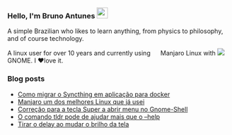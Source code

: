 ### Hello, I'm Bruno Antunes <img src="https://media.giphy.com/media/hvRJCLFzcasrR4ia7z/giphy.gif" width="25px">

A simple Brazilian who likes to learn anything, from physics to philosophy, and of course technology.

A linux user for over 10 years and currently using <img src="https://www.wiki.manjaro.org/images/0/07/Manjaro-logo.png" width="15px"> Manjaro Linux with <img src="https://cdn0.iconfinder.com/data/icons/flat-round-system/512/gnome-20.png">GNOME. I ❤️love it.


<!--
**antun3s/antun3s** is a ✨ _special_ ✨ repository because its `README.md` (this file) appears on your GitHub profile.

Here are some ideas to get you started:

- 🔭 I’m currently working on ...
- 🌱 I’m currently learning ...
- 👯 I’m looking to collaborate on ...
- 🤔 I’m looking for help with ...
- 💬 Ask me about ...
- 📫 How to reach me: ...
- 😄 Pronouns: ...
- ⚡ Fun fact: ...
-->

### Blog posts
<!-- BLOG-POST-LIST:START -->
- [Como migrar o Syncthing em aplicação para docker](https://brunoantuness.wordpress.com/2022/05/20/como-migrar-o-syncthing-em-aplicacao-para-docker/)
- [Manjaro um dos melhores Linux que já usei](https://brunoantuness.wordpress.com/2021/08/10/manjaro-um-dos-melhores-linux-que-ja-usei/)
- [Correção para a tecla Super a abrir menu no Gnome-Shell](https://brunoantuness.wordpress.com/2020/05/11/correcao-para-a-tecla-super-a-abrir-menu-no-gnome-shell/)
- [O comando tldr pode de ajudar mais que o –help](https://brunoantuness.wordpress.com/2020/04/04/o-comando-tldr-pode-de-ajudar-mais-que-o-help/)
- [Tirar o delay ao mudar o brilho da tela](https://brunoantuness.wordpress.com/2020/02/15/tirar-o-delay-ao-mudar-o-brilho-da-tela/)
<!-- BLOG-POST-LIST:END -->